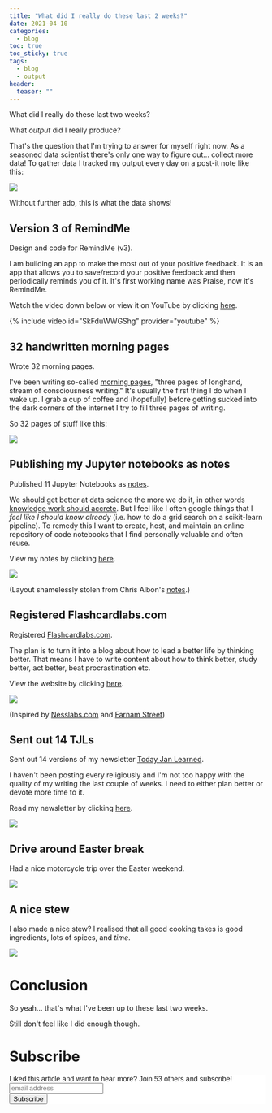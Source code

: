 ```yaml
---
title: "What did I really do these last 2 weeks?"
date: 2021-04-10
categories:
  - blog
toc: true
toc_sticky: true
tags:
  - blog
  - output
header:
  teaser: ""
---
```


What did I really do these last two weeks?

What *output* did I really produce? 

That's the question that I'm trying to answer for myself right now. 
As a seasoned data scientist there's only one way to figure out... collect more data!
To gather data I tracked my output every day on a post-it note like this: 

![](/../assets/2021-04-10-what-did-I-do-these-last-2-weeks/2021-04-10-20-37-20.png)

Without further ado, this is what the data shows!

## Version 3 of RemindMe

Design and code for RemindMe (v3).

I am building an app to make the most out of your positive feedback. It is an app that allows you to save/record your positive feedback and then periodically reminds you of it. It's first working name was Praise, now it's RemindMe. 

Watch the video down below or view it on YouTube by clicking [here](https://www.youtube.com/watch?v=SkFduWWGShg&ab_channel=JanMeppe).

{% include video id="SkFduWWGShg" provider="youtube" %}

## 32 handwritten morning pages

Wrote 32 morning pages. 

I've been writing so-called [morning pages](https://juliacameronlive.com/basic-tools/morning-pages/), "three pages of longhand, stream of consciousness writing." It's usually the first thing I do when I wake up. I grab a cup of coffee and (hopefully) before getting sucked into the dark corners of the internet I try to fill three pages of writing. 

So 32 pages of stuff like this:

![](/../assets/2021-04-10-what-did-I-do-these-last-2-weeks/2021-04-10-20-57-13.png)

## Publishing my Jupyter notebooks as notes

Published 11 Jupyter Notebooks as [notes](https://www.janmeppe.com/notes/).

We should get better at data science the more we do it, in other words [knowledge work should accrete](https://notes.andymatuschak.org/Knowledge_work_should_accrete). But I feel like I often google things that I *feel like I should know already* (i.e. how to do a grid search on a scikit-learn pipeline). To remedy this I want to create, host, and maintain an online repository of code notebooks that I find personally valuable and often reuse.

View my notes by clicking [here](https://www.janmeppe.com/notes/).

![](/../assets/2021-04-10-what-did-I-do-these-last-2-weeks/2021-04-10-20-40-06.png)

(Layout shamelessly stolen from Chris Albon's [notes](https://chrisalbon.com/).)

## Registered Flashcardlabs.com

Registered [Flashcardlabs.com](http://www.flashcardlabs.com/). 

The plan is to turn it into a blog about how to lead a better life by thinking better. That means I have to write content about how to think better, study better, act better, beat procrastination etc.

View the website by clicking [here](http://www.flashcardlabs.com/).

![](/../assets/2021-04-10-what-did-I-do-these-last-2-weeks/2021-04-10-20-41-49.png)

(Inspired by [Nesslabs.com](https://nesslabs.com/) and [Farnam Street](https://fs.blog))

## Sent out 14 TJLs

Sent out 14 versions of my newsletter [Today Jan Learned](https://janmeppe.substack.com/). 

I haven't been posting every religiously and I'm not too happy with the
quality of my writing the last couple of weeks. I need to either plan better
or devote more time to it.

Read my newsletter by clicking [here](https://janmeppe.substack.com/). 

![](/../assets/2021-04-10-what-did-I-do-these-last-2-weeks/2021-04-10-21-24-26.png)

## Drive around Easter break

Had a nice motorcycle trip over the Easter weekend. 

![](/../assets/2021-04-10-what-did-I-do-these-last-2-weeks/2021-04-10-21-05-07.png)

## A nice stew

I also made a nice stew? I realised that all good cooking takes is good ingredients, lots of spices, and *time*.

![](/../assets/2021-04-10-what-did-I-do-these-last-2-weeks/2021-04-10-21-07-38.png)

# Conclusion

So yeah... that's what I've been up to these last two weeks. 

Still don't feel like I did enough though.

# Subscribe 

<!-- Begin Mailchimp Signup Form -->
<link href="//cdn-images.mailchimp.com/embedcode/horizontal-slim-10_7.css" rel="stylesheet" type="text/css">
<style type="text/css">
  #mc_embed_signup{background:#fff; clear:left; font:14px Helvetica,Arial,sans-serif; width:100%;}
  /* Add your own Mailchimp form style overrides in your site stylesheet or in this style block.
     We recommend moving this block and the preceding CSS link to the HEAD of your HTML file. */
</style>
<div id="mc_embed_signup">
<form action="https://gmail.us3.list-manage.com/subscribe/post?u=92fe86c389878585bc87837e8&amp;id=50543deff9" method="post" id="mc-embedded-subscribe-form" name="mc-embedded-subscribe-form" class="validate" target="_blank" novalidate>
    <div id="mc_embed_signup_scroll">
  <label for="mce-EMAIL">Liked this article and want to hear more? Join 53 others and subscribe!</label>
  <input type="email" value="" name="EMAIL" class="email" id="mce-EMAIL" placeholder="email address" required>
    <!-- real people should not fill this in and expect good things - do not remove this or risk form bot signups-->
    <div style="position: absolute; left: -5000px;" aria-hidden="true"><input type="text" name="b_92fe86c389878585bc87837e8_50543deff9" tabindex="-1" value=""></div>
    <div class="clear"><input type="submit" value="Subscribe" name="subscribe" id="mc-embedded-subscribe" class="button"></div>
    </div>
</form>
</div>
<!--End mc_embed_signup-->
